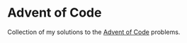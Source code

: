 # Advent of Code  

Collection of my solutions to the [Advent of Code](https://adventofcode.com/) problems.  